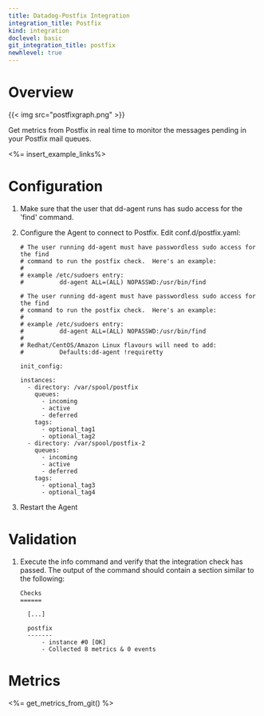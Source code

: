 ```yaml
---
title: Datadog-Postfix Integration
integration_title: Postfix
kind: integration
doclevel: basic
git_integration_title: postfix
newhlevel: true
---
```

# Overview

{{< img src="postfixgraph.png" >}}

Get metrics from Postfix in real time to monitor the messages pending in your Postfix mail queues.

<%= insert_example_links%>

# Configuration

1.  Make sure that the user that dd-agent runs has sudo access for the 'find' command.
1.  Configure the Agent to connect to Postfix. Edit conf.d/postfix.yaml:

        # The user running dd-agent must have passwordless sudo access for the find
        # command to run the postfix check.  Here's an example:
        #
        # example /etc/sudoers entry:
        #          dd-agent ALL=(ALL) NOPASSWD:/usr/bin/find

        # The user running dd-agent must have passwordless sudo access for the find
        # command to run the postfix check.  Here's an example:
        #
        # example /etc/sudoers entry:
        #          dd-agent ALL=(ALL) NOPASSWD:/usr/bin/find
        #
        # Redhat/CentOS/Amazon Linux flavours will need to add:
        #          Defaults:dd-agent !requiretty

        init_config:

        instances:
          - directory: /var/spool/postfix
            queues:
              - incoming
              - active
              - deferred
            tags:
              - optional_tag1
              - optional_tag2
          - directory: /var/spool/postfix-2
            queues:
              - incoming
              - active
              - deferred
            tags:
              - optional_tag3
              - optional_tag4

1.  Restart the Agent

# Validation

1.  Execute the info command and verify that the integration check has passed. The output of the command should contain a section similar to the following:

        Checks
        ======

          [...]

          postfix
          -------
              - instance #0 [OK]
              - Collected 8 metrics & 0 events

# Metrics

<%= get_metrics_from_git() %>
